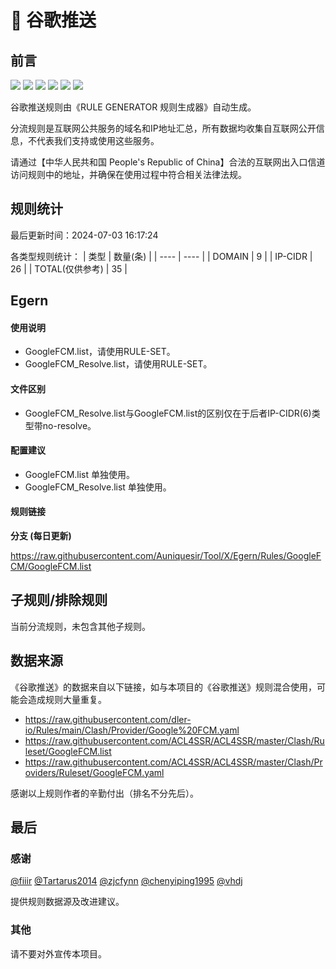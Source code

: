 # 🧸 谷歌推送

## 前言

![](https://shields.io/badge/-移除重复规则-ff69b4) ![](https://shields.io/badge/-DOMAIN与DOMAIN--SUFFIX合并-green) ![](https://shields.io/badge/-DOMAIN--SUFFIX间合并-critical) ![](https://shields.io/badge/-DOMAIN与DOMAIN--KEYWORD合并-9cf) ![](https://shields.io/badge/-DOMAIN--SUFFIX与DOMAIN--KEYWORD合并-blue) ![](https://shields.io/badge/-IP--CIDR(6)合并-blueviolet) 

谷歌推送规则由《RULE GENERATOR 规则生成器》自动生成。

分流规则是互联网公共服务的域名和IP地址汇总，所有数据均收集自互联网公开信息，不代表我们支持或使用这些服务。

请通过【中华人民共和国 People's Republic of China】合法的互联网出入口信道访问规则中的地址，并确保在使用过程中符合相关法律法规。

## 规则统计

最后更新时间：2024-07-03 16:17:24

各类型规则统计：
| 类型 | 数量(条)  | 
| ---- | ----  |
| DOMAIN | 9  | 
| IP-CIDR | 26  | 
| TOTAL(仅供参考) | 35  | 


## Egern 

#### 使用说明
- GoogleFCM.list，请使用RULE-SET。
- GoogleFCM_Resolve.list，请使用RULE-SET。

#### 文件区别
- GoogleFCM_Resolve.list与GoogleFCM.list的区别仅在于后者IP-CIDR(6)类型带no-resolve。

#### 配置建议
- GoogleFCM.list 单独使用。
- GoogleFCM_Resolve.list 单独使用。

#### 规则链接
**分支 (每日更新)**

https://raw.githubusercontent.com/Auniquesir/Tool/X/Egern/Rules/GoogleFCM/GoogleFCM.list











## 子规则/排除规则


当前分流规则，未包含其他子规则。

## 数据来源

《谷歌推送》的数据来自以下链接，如与本项目的《谷歌推送》规则混合使用，可能会造成规则大量重复。

- https://raw.githubusercontent.com/dler-io/Rules/main/Clash/Provider/Google%20FCM.yaml
- https://raw.githubusercontent.com/ACL4SSR/ACL4SSR/master/Clash/Ruleset/GoogleFCM.list
- https://raw.githubusercontent.com/ACL4SSR/ACL4SSR/master/Clash/Providers/Ruleset/GoogleFCM.yaml


感谢以上规则作者的辛勤付出（排名不分先后）。

## 最后

### 感谢

[@fiiir](https://github.com/fiiir) [@Tartarus2014](https://github.com/Tartarus2014) [@zjcfynn](https://github.com/zjcfynn) [@chenyiping1995](https://github.com/chenyiping1995) [@vhdj](https://github.com/vhdj)

提供规则数据源及改进建议。

### 其他

请不要对外宣传本项目。